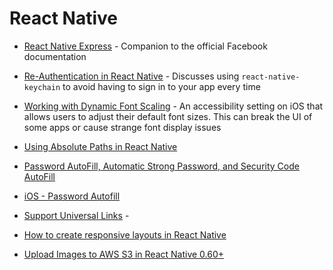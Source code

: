 # React Native

* [React Native Express](http://www.reactnativeexpress.com) - Companion to the official Facebook documentation

* [Re-Authentication in React Native](https://medium.com/better-programming/re-authentication-using-the-keychain-in-react-native-apps-dfdda9cf8b7) - Discusses using `react-native-keychain` to avoid having to sign in to your app every time

* [Working with Dynamic Font Scaling](https://joshbuchea.com/react-native-text-size-font-scaling/) - An accessibility setting on iOS that allows users to adjust their default font sizes. This can break the UI of some apps or cause strange font display issues

* [Using Absolute Paths in React Native](https://medium.com/better-programming/using-absolute-paths-in-react-native-3be369244fb1)

* [Password AutoFill, Automatic Strong Password, and Security Code AutoFill](https://developerinsider.co/ios12-password-autofill-automatic-strong-password-and-security-code-autofill/)

* [iOS - Password Autofill](https://developer.apple.com/documentation/security/password_autofill)

* [Support Universal Links](https://developer.apple.com/library/archive/documentation/General/Conceptual/AppSearch/UniversalLinks.html) - 

* [How to create responsive layouts in React Native](https://medium.com/miquido/how-to-create-responsive-layouts-in-react-native-7c4cfa15f1de)

* [Upload Images to AWS S3 in React Native 0.60+](https://medium.com/better-programming/upload-images-to-aws-s3-in-react-native-0-60-f20c547a963c)
